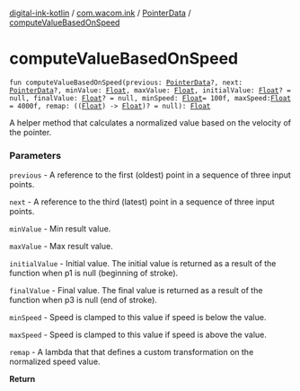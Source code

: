 [digital-ink-kotlin](../../index.md) / [com.wacom.ink](../index.md) / [PointerData](index.md) / [computeValueBasedOnSpeed](./compute-value-based-on-speed.md)

# computeValueBasedOnSpeed

`fun computeValueBasedOnSpeed(previous: `[`PointerData`](index.md)`?, next: `[`PointerData`](index.md)`?, minValue: `[`Float`](https://kotlinlang.org/api/latest/jvm/stdlib/kotlin/-float/index.html)`, maxValue: `[`Float`](https://kotlinlang.org/api/latest/jvm/stdlib/kotlin/-float/index.html)`, initialValue: `[`Float`](https://kotlinlang.org/api/latest/jvm/stdlib/kotlin/-float/index.html)`? = null, finalValue: `[`Float`](https://kotlinlang.org/api/latest/jvm/stdlib/kotlin/-float/index.html)`? = null, minSpeed: `[`Float`](https://kotlinlang.org/api/latest/jvm/stdlib/kotlin/-float/index.html)` = 100f, maxSpeed: `[`Float`](https://kotlinlang.org/api/latest/jvm/stdlib/kotlin/-float/index.html)` = 4000f, remap: ((`[`Float`](https://kotlinlang.org/api/latest/jvm/stdlib/kotlin/-float/index.html)`) -> `[`Float`](https://kotlinlang.org/api/latest/jvm/stdlib/kotlin/-float/index.html)`)? = null): `[`Float`](https://kotlinlang.org/api/latest/jvm/stdlib/kotlin/-float/index.html)

A helper method that calculates a normalized value based on the velocity of the pointer.

### Parameters

`previous` - A reference to the first (oldest) point in a sequence of three input points.

`next` - A reference to the third (latest) point in a sequence of three input points.

`minValue` - Min result value.

`maxValue` - Max result value.

`initialValue` - Initial value. The initial value is returned as a result of the function when p1 is null (beginning of stroke).

`finalValue` - Final value. The final value is returned as a result of the function when p3 is null (end of stroke).

`minSpeed` - Speed is clamped to this value if speed is below the value.

`maxSpeed` - Speed is clamped to this value if speed is above the value.

`remap` - A lambda that that defines a custom transformation on the normalized speed value.

**Return**

